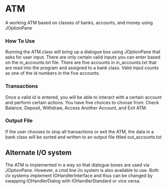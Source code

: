 # ATM
A working ATM based on classes of banks, accounts, and money using JOptionPane

### How To Use
Running the ATM.class will bring up a dialogue box using JOptionPane that asks for user input.
There are only certain valid inputs you can enter based on the in_accounts.txt file.
There are five accounts in in_accounts.txt that are read into the program and assigned to a bank class.
Valid input counts as one of the id numbers in the five accounts.

### Transactions
Once a valid id is entered, you will be able to interact with a certain account and perform certain actions.
You have five choices to choose from: Check Balance, Deposit, Withdraw, Access Another Account, and Exit ATM.

### Output File
If the user chooses to stop all transactions or exit the ATM, the data in a bank class will be sorted and
written to an output file titled out_accounts.txt

## Alternate I/O system
The ATM is implemented in a way so that dialogue boxes are used via JOptionPane. However, a cmd line i/o system
is also available to use. Both i/o systems implement IOHandlerInterface and thus can be changed by swapping 
IOHandlerDialog with IOHandlerStandard or vice versa.
